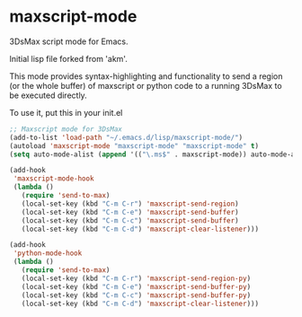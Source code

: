 maxscript-mode
==============

3DsMax script mode for Emacs.

Initial lisp file forked from 'akm'.

This mode provides syntax-highlighting and functionality to send a region (or the whole buffer) of maxscript or python code to a running 3DsMax to be executed directly.

To use it, put this in your init.el
```lisp
;; Maxscript mode for 3DsMax
(add-to-list 'load-path "~/.emacs.d/lisp/maxscript-mode/")
(autoload 'maxscript-mode "maxscript-mode" "maxscript-mode" t)
(setq auto-mode-alist (append '(("\.ms$" . maxscript-mode)) auto-mode-alist))

(add-hook
 'maxscript-mode-hook
 (lambda ()
   (require 'send-to-max)
   (local-set-key (kbd "C-m C-r") 'maxscript-send-region)
   (local-set-key (kbd "C-m C-e") 'maxscript-send-buffer)
   (local-set-key (kbd "C-m C-c") 'maxscript-send-buffer)
   (local-set-key (kbd "C-m C-d") 'maxscript-clear-listener)))

(add-hook
 'python-mode-hook
 (lambda ()
   (require 'send-to-max)
   (local-set-key (kbd "C-m C-r") 'maxscript-send-region-py)
   (local-set-key (kbd "C-m C-e") 'maxscript-send-buffer-py)
   (local-set-key (kbd "C-m C-c") 'maxscript-send-buffer-py)
   (local-set-key (kbd "C-m C-d") 'maxscript-clear-listener)))
```
